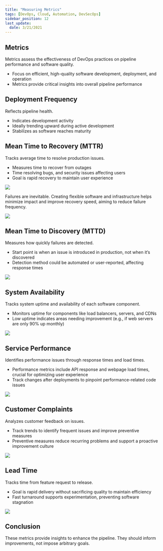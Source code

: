 ```yaml
---
title: "Measuring Metrics"
tags: [DevOps, Cloud, Automation, DevSecOps]
sidebar_position: 12
last_update:
  date: 3/21/2021
---
```




## Metrics 

Metrics assess the effectiveness of DevOps practices on pipeline performance and software quality.

- Focus on efficient, high-quality software development, deployment, and operation
- Metrics provide critical insights into overall pipeline performance

## Deployment Frequency

Reflects pipeline health.

- Indicates development activity
- Ideally trending upward during active development
- Stabilizes as software reaches maturity

## Mean Time to Recovery (MTTR)

Tracks average time to resolve production issues.

- Measures time to recover from outages
- Time resolving bugs, and security issues affecting users
- Goal is rapid recovery to maintain user experience

<div class='img-center'>

![](/img/docs/012metricsfreqdeploymentspermonth.png)

</div>

Failures are inevitable. Creating flexible software and infrastructure helps minimize impact and improve recovery speed, aiming to reduce failure frequency.

<div class='img-center'>

![](/img/docs/012-metricmodualrarchiteceasiertofix.png)

</div>

## Mean Time to Discovery (MTTD)

Measures how quickly failures are detected.

- Start point is when an issue is introduced in production, not when it’s discovered
- Detection method could be automated or user-reported, affecting response times

<div class='img-center'>

![](/img/docs/012-identifyingproblems.png)

</div>

## System Availability

Tracks system uptime and availability of each software component.

- Monitors uptime for components like load balancers, servers, and CDNs
- Low uptime indicates areas needing improvement (e.g., if web servers are only 90% up monthly)

<div class='img-center'>

![](/img/docs/012-metricsystemavaial.png)

</div>

## Service Performance

Identifies performance issues through response times and load times.

- Performance metrics include API response and webpage load times, crucial for optimizing user experience
- Track changes after deployments to pinpoint performance-related code issues

<div class='img-center'>

![](/img/docs/toolslikenewrelicanhelp.png)

</div>

## Customer Complaints

Analyzes customer feedback on issues.

- Track trends to identify frequent issues and improve preventive measures
- Preventive measures reduce recurring problems and support a proactive improvement culture

<div class='img-center'>

![](/img/docs/012-metriccustomercomplaintsanotherone.png)

</div>

## Lead Time

Tracks time from feature request to release.

- Goal is rapid delivery without sacrificing quality to maintain efficiency
- Fast turnaround supports experimentation, preventing software stagnation

<div class='img-center'>

![](/img/docs/012-metricleadtime.png)

</div>

## Conclusion

These metrics provide insights to enhance the pipeline. They should inform improvements, not impose arbitrary goals.